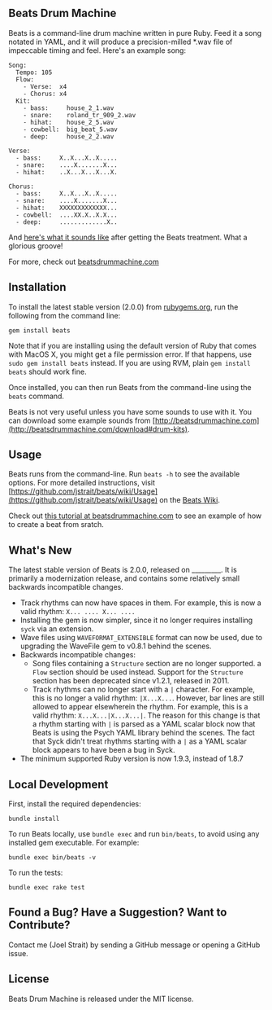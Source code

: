 Beats Drum Machine
------------------

Beats is a command-line drum machine written in pure Ruby. Feed it a song notated in YAML, and it will produce a precision-milled *.wav file of impeccable timing and feel. Here's an example song:

    Song:
      Tempo: 105
      Flow:
        - Verse:  x4
        - Chorus: x4
      Kit:
        - bass:     house_2_1.wav
        - snare:    roland_tr_909_2.wav
        - hihat:    house_2_5.wav
        - cowbell:  big_beat_5.wav
        - deep:     house_2_2.wav

    Verse:
      - bass:     X..X...X..X.....
      - snare:    ....X.......X...
      - hihat:    ..X...X...X...X.

    Chorus:
      - bass:     X..X...X..X.....
      - snare:    ....X.......X...
      - hihat:    XXXXXXXXXXXXX...
      - cowbell:  ....XX.X..X.X...
      - deep:     .............X..

And [here's what it sounds like](http://beatsdrummachine.com/media/beat.mp3) after getting the Beats treatment. What a glorious groove!

For more, check out [beatsdrummachine.com](http://beatsdrummachine.com)


Installation
------------

To install the latest stable version (2.0.0) from [rubygems.org](http://rubygems.org/gems/beats), run the following from the command line:

    gem install beats

Note that if you are installing using the default version of Ruby that comes with MacOS X, you might get a file permission error. If that happens, use `sudo gem install beats` instead. If you are using RVM, plain `gem install beats` should work fine.

Once installed, you can then run Beats from the command-line using the `beats` command.

Beats is not very useful unless you have some sounds to use with it. You can download some example sounds from [http://beatsdrummachine.com](http://beatsdrummachine.com/download#drum-kits).


Usage
-----

Beats runs from the command-line. Run `beats -h` to see the available options. For more detailed instructions, visit [https://github.com/jstrait/beats/wiki/Usage](https://github.com/jstrait/beats/wiki/Usage) on the [Beats Wiki](https://github.com/jstrait/beats/wiki).

Check out [this tutorial at beatsdrummachine.com](http://beatsdrummachine.com/tutorial/) to see an example of how to create a beat from sratch.


What's New
----------

The latest stable version of Beats is 2.0.0, released on _________. It is primarily a modernization release, and contains some relatively small backwards incompatible changes.

* Track rhythms can now have spaces in them. For example, this is now a valid rhythm: `X... .... X... ....`
* Installing the gem is now simpler, since it no longer requires installing `syck` via an extension.
* Wave files using `WAVEFORMAT_EXTENSIBLE` format can now be used, due to upgrading the WaveFile gem to v0.8.1 behind the scenes.
* Backwards incompatible changes:
  * Song files containing a `Structure` section are no longer supported. a `Flow` section should be used instead. Support for the `Structure` section has been deprecated since v1.2.1, released in 2011.
  * Track rhythms can no longer start with a `|` character. For example, this is no longer a valid rhythm: `|X...X...`. However, bar lines are still allowed to appear elsewherein the rhythm. For example, this is a valid rhythm: `X...X...|X...X...|`. The reason for this change is that a rhythm starting with `|` is parsed as a YAML scalar block now that Beats is using the Psych YAML library behind the scenes. The fact that Syck didn't treat rhythms starting with a `|` as a YAML scalar block appears to have been a bug in Syck.
* The minimum supported Ruby version is now 1.9.3, instead of 1.8.7


Local Development
-----------------

First, install the required dependencies:

    bundle install

To run Beats locally, use `bundle exec` and run `bin/beats`, to avoid using any installed gem executable. For example:

    bundle exec bin/beats -v

To run the tests:

    bundle exec rake test



Found a Bug? Have a Suggestion? Want to Contribute?
---------------------------------------------------

Contact me (Joel Strait) by sending a GitHub message or opening a GitHub issue.


License
-------
Beats Drum Machine is released under the MIT license.

